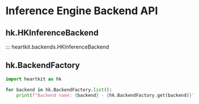 # Inference Engine Backend API

## hk.HKInferenceBackend

::: heartkit.backends.HKInferenceBackend


## hk.BackendFactory

```python
import heartkit as hk

for backend in hk.BackendFactory.list():
    print(f"Backend name: {backend} - {hk.BackendFactory.get(backend)}")
```

<!-- ::: neuralspot_edge.utils.ItemFactory -->
